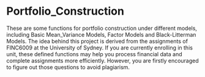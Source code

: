 # Portfolio_Construction
These are some functions for portfolio construction under different models, including Basic Mean_Variance Models, Factor Models and Black-Litterman Models.
The idea behind this project is derived from the assignments of FINC6009 at the University of Sydney. If you are currently enrolling in this unit, these defined functions may help you process financial data and complete assignments more efficiently. However, you are firstly encouraged to figure out those questions to avoid plagiarism.
